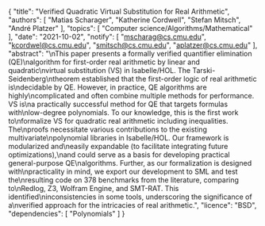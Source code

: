 {
    "title": "Verified Quadratic Virtual Substitution for Real Arithmetic",
    "authors": [
        "Matias Scharager",
        "Katherine Cordwell",
        "Stefan Mitsch",
        "André Platzer"
    ],
    "topics": [
        "Computer science/Algorithms/Mathematical"
    ],
    "date": "2021-10-02",
    "notify": [
        "mscharag@cs.cmu.edu",
        "kcordwel@cs.cmu.edu",
        "smitsch@cs.cmu.edu",
        "aplatzer@cs.cmu.edu"
    ],
    "abstract": "\nThis paper presents a formally verified quantifier elimination (QE)\nalgorithm for first-order real arithmetic by linear and quadratic\nvirtual substitution (VS) in Isabelle/HOL. The Tarski-Seidenberg\ntheorem established that the first-order logic of real arithmetic is\ndecidable by QE. However, in practice, QE algorithms are highly\ncomplicated and often combine multiple methods for performance. VS is\na practically successful method for QE that targets formulas with\nlow-degree polynomials. To our knowledge, this is the first work to\nformalize VS for quadratic real arithmetic including inequalities. The\nproofs necessitate various contributions to the existing multivariate\npolynomial libraries in Isabelle/HOL. Our framework is modularized and\neasily expandable (to facilitate integrating future optimizations),\nand could serve as a basis for developing practical general-purpose QE\nalgorithms. Further, as our formalization is designed with\npracticality in mind, we export our development to SML and test the\nresulting code on 378 benchmarks from the literature, comparing to\nRedlog, Z3, Wolfram Engine, and SMT-RAT. This identified\ninconsistencies in some tools, underscoring the significance of a\nverified approach for the intricacies of real arithmetic.",
    "licence": "BSD",
    "dependencies": [
        "Polynomials"
    ]
}